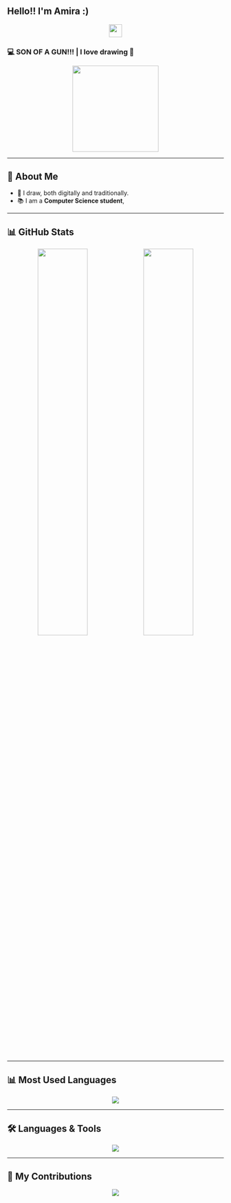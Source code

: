 ##  Hello!! I'm Amira :)  
<p align="center">
  <img src="https://media.giphy.com/media/hvRJCLFzcasrR4ia7z/giphy.gif" width="30px">
</p>  

### 💻 SON OF A GUN!!! | I love drawing 🎨  
<p align="center">  
  <img src="https://media.giphy.com/media/v1.Y2lkPTc5MGI3NjExNjltOGQ5czk5ZGk1bDJkODBvbDJwYm50MXM5NjlxeXFyZHBleTFhMiZlcD12MV9naWZzX3NlYXJjaCZjdD1n/PkCDv7CIK8d2M/giphy.gif" width="200px">  
</p>  

---

## 🌟 About Me  
- 🎨 I draw, both digitally and traditionally.  
- 📚 I am a **Computer Science student**,  

---

## 📊 GitHub Stats  
<p align="center">  
  <img src="https://github-readme-stats.vercel.app/api?username=amirm06&show_icons=true&theme=radical" width="48%">  
  <img src="https://github-readme-streak-stats.herokuapp.com/?user=amirm06&theme=radical" width="48%">  
</p>  

---

## 📊 Most Used Languages  
<p align="center">  
  <img src="https://github-readme-stats.vercel.app/api/top-langs/?username=amirm06&layout=compact&theme=tokyonight&hide_progress=false">  
</p>  

---

## 🛠️ Languages & Tools  
<p align="center">  
  <img src="https://skillicons.dev/icons?i=java,html,css,js,php,mysql,sqlite,git,vscode,intellij" />  
</p>  

---

## 🐍 My Contributions  
<p align="center">  
  <img src="https://github.com/amirm06/amirm06/blob/output/github-contribution-grid-snake.svg">  
</p>